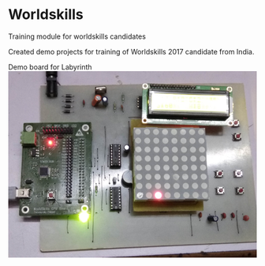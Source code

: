 # Worldskills
Training module for worldskills candidates

Created demo projects for training of Worldskills 2017 candidate from India.

Demo board for Labyrinth
![Screenshot](/Labyrinth/Images/Labyrinth.png? "Labyrinth")
